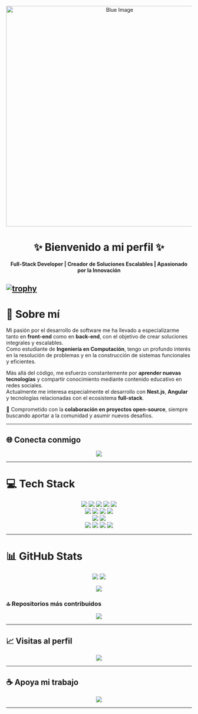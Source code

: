 <!-- Banner principal -->
<p align="center">
  <img src="IMG/IMG_1362.gif" alt="Blue Image" width="600"/>
</p>

<h1 align="center">✨ Bienvenido a mi perfil ✨</h1>

<p align="center">
  <b>Full-Stack Developer | Creador de Soluciones Escalables | Apasionado por la Innovación</b>
</p>

[![trophy](https://github-profile-trophy.vercel.app/?username=1inmortal&theme=tokyonight&title=ffffff&text=00ffcc&bg=000000)](https://github.com/ryo-ma/github-profile-trophy)
---

# 💫 Sobre mí  
Mi pasión por el desarrollo de software me ha llevado a especializarme tanto en **front-end** como en **back-end**, con el objetivo de crear soluciones integrales y escalables.  
Como estudiante de **Ingeniería en Computación**, tengo un profundo interés en la resolución de problemas y en la construcción de sistemas funcionales y eficientes.  

Más allá del código, me esfuerzo constantemente por **aprender nuevas tecnologías** y compartir conocimiento mediante contenido educativo en redes sociales.  
Actualmente me interesa especialmente el desarrollo con **Nest.js**, **Angular** y tecnologías relacionadas con el ecosistema **full-stack**.  

🚀 Comprometido con la **colaboración en proyectos open-source**, siempre buscando aportar a la comunidad y asumir nuevos desafíos.  

---

## 🌐 Conecta conmigo  
<p align="center">
  <a href="https://codepen.io/INM0RTAl">
    <img src="https://img.shields.io/badge/Codepen-000000?style=for-the-badge&logo=codepen&logoColor=white"/>
  </a>
</p>

---

# 💻 Tech Stack  

<p align="center">
  <!-- Lenguajes -->
  <img src="https://img.shields.io/badge/c++-%2300599C.svg?style=for-the-badge&logo=c%2B%2B&logoColor=white"/>
  <img src="https://img.shields.io/badge/javascript-%23323330.svg?style=for-the-badge&logo=javascript&logoColor=%23F7DF1E"/>
  <img src="https://img.shields.io/badge/typescript-%23007ACC.svg?style=for-the-badge&logo=typescript&logoColor=white"/>
  <img src="https://img.shields.io/badge/python-3670A0?style=for-the-badge&logo=python&logoColor=ffdd54"/>
  <img src="https://img.shields.io/badge/php-%23777BB4.svg?style=for-the-badge&logo=php&logoColor=white"/>
  
  <!-- Web -->
  <br/>
  <img src="https://img.shields.io/badge/html5-%23E34F26.svg?style=for-the-badge&logo=html5&logoColor=white"/>
  <img src="https://img.shields.io/badge/css3-%231572B6.svg?style=for-the-badge&logo=css3&logoColor=white"/>
  <img src="https://img.shields.io/badge/bootstrap-%238511FA.svg?style=for-the-badge&logo=bootstrap&logoColor=white"/>
  <img src="https://img.shields.io/badge/Flutter-%2302569B.svg?style=for-the-badge&logo=Flutter&logoColor=white"/>
  
  <!-- Backend -->
  <br/>
  <img src="https://img.shields.io/badge/node.js-6DA55F?style=for-the-badge&logo=node.js&logoColor=white"/>
  <img src="https://img.shields.io/badge/mysql-4479A1.svg?style=for-the-badge&logo=mysql&logoColor=white"/>
  
  <!-- Herramientas -->
  <br/>
  <img src="https://img.shields.io/badge/github-%23121011.svg?style=for-the-badge&logo=github&logoColor=white"/>
  <img src="https://img.shields.io/badge/powershell-%235391FE.svg?style=for-the-badge&logo=powershell&logoColor=white"/>
  <img src="https://img.shields.io/badge/blender-%23F5792A.svg?style=for-the-badge&logo=blender&logoColor=white"/>
  <img src="https://img.shields.io/badge/adobe%20photoshop-%2331A8FF.svg?style=for-the-badge&logo=adobe%20photoshop&logoColor=white"/>
</p>

---

# 📊 GitHub Stats  

<p align="center">
  <img src="https://github-readme-stats.vercel.app/api?username=1inmortal&theme=tokyonight&hide_border=false&include_all_commits=false&count_private=false"/>
  <img src="https://github-readme-streak-stats.herokuapp.com/?user=1inmortal&theme=tokyonight&hide_border=false"/>
</p>

<p align="center">
  <img src="https://github-readme-stats.vercel.app/api/top-langs/?username=1inmortal&theme=tokyonight&hide_border=false&include_all_commits=false&count_private=false&layout=compact"/>
</p>

### 🔝 Repositorios más contribuidos  
<p align="center">
  <img src="https://github-contributor-stats.vercel.app/api?username=1inmortal&limit=5&theme=dark&combine_all_yearly_contributions=true"/>
</p>

---

## 📈 Visitas al perfil  
<p align="center">
  <img src="https://visitcount.itsvg.in/api?id=1inmortal&icon=0&color=0"/>
</p>

---

## ☕ Apoya mi trabajo  
<p align="center">
  <a href="https://buymeacoffee.com/inmortal">
    <img src="https://img.shields.io/badge/Buy%20Me%20a%20Coffee-ffdd00?style=for-the-badge&logo=buy-me-a-coffee&logoColor=black"/>
  </a>
</p>

---

<!-- Plantilla creada con ❤️ por inmortal -->


